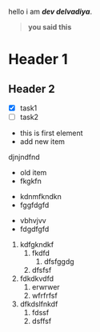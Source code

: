 hello i am **_dev delvadiya_**.

> **you said this**

# Header 1
## Header 2
+ [x] task1
+ [ ] task2
- this is first element
- add new item

djnjndfnd

+ old item
+ fkgkfn
- kdnmfkndkn
- fggfdgfd
* vbhvjvv
* fdgdfgfd
1. kdfgkndkf
   1. fkdfd
      1. dfsfggdg
   3. dfsfsf
2. fdkdkvdfd
   1. erwrwer
   2. wfrfrfsf
4. dfkdslfnkdf
   1. fdssf
   2. dsffsf
